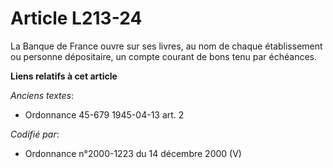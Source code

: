 # Article L213-24

La Banque de France ouvre sur ses livres, au nom de chaque établissement ou personne dépositaire, un compte courant de bons
tenu par échéances.

**Liens relatifs à cet article**

_Anciens textes_:

  - Ordonnance 45-679 1945-04-13 art. 2

_Codifié par_:

  - Ordonnance n°2000-1223 du 14 décembre 2000 (V)
